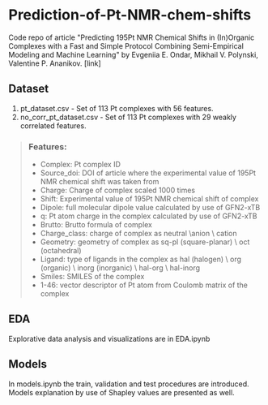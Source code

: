 # Prediction-of-Pt-NMR-chem-shifts
Code repo of article "Predicting 195Pt NMR Chemical Shifts in (In)Organic Complexes with a Fast and Simple Protocol Combining Semi-Empirical Modeling and Machine Learning" by Evgeniia E. Ondar, Mikhail V. Polynski, Valentine P. Ananikov. [link]

## Dataset
1. pt_dataset.csv - Set of 113 Pt complexes with 56 features. 
2. no_corr_pt_dataset.csv - Set of 113 Pt complexes with 29 weakly correlated features. 
>### Features: 
>- Complex: Pt complex ID
>- Source_doi: DOI of article where the experimental value of 195Pt NMR chemical shift was taken from
>- Charge: Charge of complex scaled 1000 times
>- Shift: Experimental value of 195Pt NMR chemical shift of complex
>- Dipole: full molecular dipole value calculated by use of GFN2-xTB
>- q: Pt atom charge in the complex calculated by use of GFN2-xTB
>- Brutto: Brutto formula of complex
>- Charge_class: charge of complex as neutral \anion \ cation
>- Geometry: geometry of complex as sq-pl (square-planar) \ oct (octahedral)
>- Ligand: type of ligands in the complex as hal (halogen) \ org (organic) \ inorg (inorganic) \ hal-org \ hal-inorg
>- Smiles: SMILES of the complex
>- 1-46: vector descriptor of Pt atom from Coulomb matrix of the complex

## EDA
Explorative data analysis and visualizations are in EDA.ipynb

## Models
In models.ipynb the train, validation and test procedures are introduced. Models explanation by use of Shapley values are presented as well.


